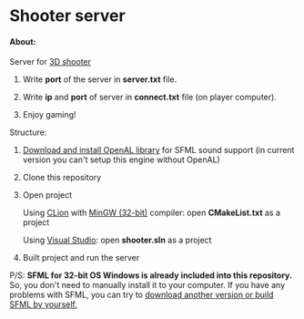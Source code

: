 # Shooter server

<h4>About:</h4>

Server for [3D shooter](https://github.com/vectozavr/shooter)

1) Write <b>port</b> of the server in <b>server.txt</b> file.

1) Write <b>ip</b> and <b>port</b> of server in <b>connect.txt</b> file (on player computer).

3) Enjoy gaming!

Structure:

1) [Download and install OpenAL library](https://openal.org/downloads/) for SFML sound support (in current version you can't setup this engine without OpenAL)

2) Clone this repository

3) Open project
   
   Using [CLion](https://www.jetbrains.com/clion/) with [MinGW (32-bit)](https://sourceforge.net/projects/mingw-w64/files/Toolchains%20targetting%20Win32/Personal%20Builds/mingw-builds/7.3.0/threads-posix/dwarf/i686-7.3.0-release-posix-dwarf-rt_v5-rev0.7z/download) compiler: open <b>CMakeList.txt</b> as a project

   Using [Visual Studio](https://visualstudio.microsoft.com/ru/): open <b>shooter.sln</b> as a project

4) Built project and run the server

P/S: <b>SFML for 32-bit OS Windows is already included into this repository.</b> So, you don't need to manually install it to your computer. If you have any problems with SFML, you can try to [download another version or build SFML by yourself.](https://www.sfml-dev.org/download.php)
